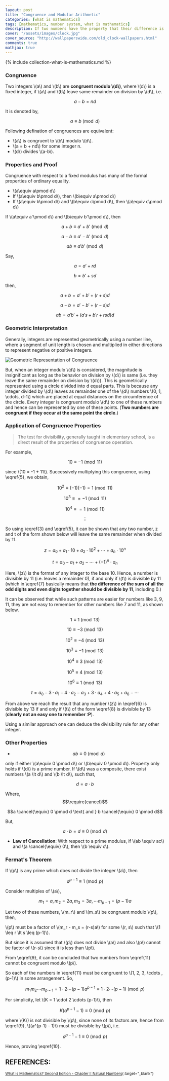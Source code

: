 ```yaml
---
layout: post
title: "Congruence and Modular Arithmetic"
categories: [what is mathematics]
tags: [mathematics, number system, what is mathematics]
description: If two numbers have the property that their difference is integrally divisible by a number (i.e., is an integer), then they are said to be "congruent modulo". 
cover: "/assets/images/clock.jpg"
cover_source: "http://wallpaperswide.com/old_clock-wallpapers.html"
comments: true
mathjax: true
---
```


{% include collection-what-is-mathematics.md %}

### Congruence

Two integers \\(a\\) and \\(b\\) are **congruent modulo \\(d\\)**, where \\(d\\) is a fixed integer, if \\(a\\) and \\(b\\) leave same remainder on division by \\(d\\), i.e.

$$a-b = nd \tag{1} \label{1}$$

It is denoted by,

$$ a\equiv b\pmod d \tag{2} \label{2}$$

Following defination of congruences are equivalent:

* \\(a\\) is congruent to \\(b\\) modulo \\(d\\).
* \\(a = b + nd\\) for some integer n.
* \\(d\\) divides \\(a-b\\).

### Properties and Proof

Congruence with respect to a fixed modulus has many of the formal properties of ordinary equality.

* \\(a\equiv a\pmod d\\)
* If \\(a\equiv b\pmod d\\), then \\(b\equiv a\pmod d\\)
* If \\(a\equiv b\pmod d\\) and \\(b\equiv c\pmod d\\), then \\(a\equiv c\pmod d\\)

If \\(a\equiv a'\pmod d\\) and \\(b\equiv b'\pmod d\\), then

$$a + b\equiv a' + b'\pmod d \tag{3} \label{3}$$

$$a - b\equiv a' - b'\pmod d \tag{4} \label{4}$$

$$ab\equiv a'b'\pmod d \tag{5} \label{5}$$

Say, 

$$ a = a' + rd $$

$$ b = b' + sd $$

then,

$$ a + b = a' + b' + (r+s)d$$

$$ a - b = a' - b' + (r-s)d$$

$$ ab = a'b' + (a's + b'r +rsd)d$$

### Geometric Interpretation

Generally, integers are represented geometrically using a number line, where a segment of unit length is chosen and multiplied in either directions to represent negative or positive integers.

![Geometric Representation of Congruence](/assets/2017-12-20-congruence-and-modulo/fig-1-geometric-representation.svg?raw=true)

But, when an integer modulo \\(d\\) is considered, the magnitude is insignificant as long as the behavior on division by \\(d\\) is same (i.e. they leave the same remainder on division by \\(d\\)). This is geometrically represented using a circle divided into d equal parts. This is because any integer divided by \\(d\\) leaves as remainder one of the \\(d\\) numbers \\(0, 1, \cdots, d-1\\) which are placed at equal distances on the circumference of the circle. Every integer is congruent modulo \\(d\\) to one of these numbers and hence can be represented by one of these points. (**Two numbers are congruent if they occur at the same point the circle.**)

### Application of Congruence Properties

> The test for divisibility, generally taught in elementary school, is a direct result of the properties of congruence operation.

For example, 

$$10 \equiv -1 \pmod{11}$$

since \\(10 = -1 + 11\\). Successively multiplying this congruence, using \eqref{5}, we obtain, 

$$10^2 \equiv (-1)(-1) = 1 \pmod{11}$$

$$10^3 \equiv = -1 \pmod{11}$$

$$10^4 \equiv = 1 \pmod{11}$$

$$\vdots$$

So using \eqref{3} and \eqref{5}, it can be shown that any two number, z and t of the form shown below will leave the same remainder when divided by 11.

$$z = a_0 + a_1\cdot 10 + a_2 \cdot 10^2 + \cdots + a_n \cdot 10^n \tag{6} \label{6} $$

$$t = a_0 - a_1 + a_2 - \cdots + (-1)^n \cdot a_n \tag{7} \label{7} $$

Here, \\(z\\) is the format of any integer to the base 10. Hence, a number is divisible by 11 (i.e. leaves a remainder 0), if and only if \\(t\\) is divisible by 11 (which in \eqref{7} basically means that **the difference of the sum of all the odd digits and even digits together should be divisible by 11**, including 0.)

It can be observed that while such patterns  are easier for numbers like 3, 9, 11, they are not easy to remember for other numbers like 7 and 11, as shown below.

$$1 \equiv 1 \pmod{13}$$ 

$$10 \equiv -3 \pmod{13}$$ 

$$10^2 \equiv -4 \pmod{13}$$

$$10^3 \equiv -1 \pmod{13}$$

$$10^4 \equiv 3 \pmod{13}$$

$$10^5 \equiv 4 \pmod{13}$$

$$10^6 \equiv 1 \pmod{13}$$

$$t = a_0 - 3 \cdot a_1 - 4 \cdot a_2 - a_3 + 3 \cdot a_4 + 4 \cdot a_5 + a_6 - \cdots \tag{8} \label{8} $$

From above we reach the result that any number \\(z\\) in \eqref{6} is divisible by 13 if and only if \\(t\\) of the form \eqref{8} is divisible by 13 (**clearly not an easy one to remember :P**).

Using a similar approach one can deduce the divisibility rule for any other integer.

### Other Properties

* $$ab\equiv 0 \pmod d \tag{9} \label{9}$$ 

only if either \\(a\equiv 0 \pmod d\\) or \\(b\equiv 0 \pmod d\\). Property only holds if \\(d\\) is a prime number. If \\(d\\) was a composite, there exist numbers \\(a \lt d\\) and \\(b \lt d\\), such that,

$$d = a\cdot b$$

Where,
$$\require{cancel}$$

$$a \cancel{\equiv} 0 \pmod d \text{ and } b \cancel{\equiv} 0 \pmod d$$

But,

$$ a \cdot b = d \equiv 0 \pmod d$$

* **Law of Cancellation**: With respect to a prime modulus, if \\(ab \equiv ac\\) and \\(a \cancel{\equiv} 0\\), then \\(b \equiv c\\).

### Fermat's Theorem

If \\(p\\) is any prime which does not divide the integer \\(a\\), then 

$$a^{p-1} \equiv 1 \pmod p \tag{10} \label{10}$$

Consider multiples of \\(a\\),

$$m_1 = a, m_2 = 2a, m_3 = 3a, \cdots m_{p-1} = (p-1)a \tag{11} \label{11}$$

Let two of these numbers, \\(m_r\\) and \\(m_s\\) be congruent modulo \\(p\\), then,

\\(p\\) must be a factor of \\(m_r - m_s = (r-s)a\\) for some \\(r, s\\) such that \\(1 \leq r \lt s \leq (p-1)\\).

But since it is assumed that \\(p\\) does not divide \\(a\\) and also \\(p\\) cannot be factor of \\(r-s\\) since it is less than \\(p\\).

From \eqref{9}, it can be concluded that two numbers from \eqref{11} cannot be congruent modulo \\(p\\).

So each of the numbers in \eqref{11} must be congruent to \\(1, 2, 3, \cdots , (p-1)\\) in some arrangement. So,

$$m_1 m_2 \cdots m_{p-1} = 1 \cdot 2 \cdots (p-1) a^{p-1} \equiv 1 \cdot 2 \cdots (p-1) \pmod p \tag{12} \label{12}$$

For simplicity, let \\(K = 1 \cdot 2 \cdots (p-1)\\), then

$$K(a^{p-1}-1) \equiv 0 \pmod p \tag{13} \label{13}$$

where \\(K\\) is not divisible by \\(p\\), since none of its factors are, hence from \eqref{9}, \\((a^{p-1} - 1)\\) must be divisible by \\(p\\), i.e.

$$a^{p-1} -1 \equiv 0 \pmod p \tag{14} \label{14}$$

Hence, proving \eqref{10}.

## REFERENCES:

<small>[What is Mathematics? Second Edition - Chapter I: Natural Numbers](https://drive.google.com/open?id=0BxedRvE84NXkSy1sdzJKNDlHZGM){:target="_blank"}</small>
